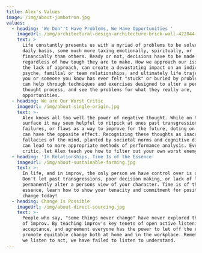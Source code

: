 ```yaml
---
title: Alex's Values
image: /img/about-jumbotron.jpg
values:
  - heading: 'We Don''t Have Problems, We Have Opportunities '
    imageUrl: /img/architectural-design-architecture-brick-wall-422844-1-.jpg
    text: >
      Life constantly presents us with a myriad of problems to be solved on a
      daily basis, some much more taxing emotionally, spiritually, or
      financially than others. Ready or not, decisions have to be made
      regardless of how tough they are to make. How we approach our issues, or
      the lack of approach, can create a devastating impact on an individuals
      psyche, familial or team relationships, and ultimately life trajectory. If
      you or someone you know has ever felt "stuck" or buried by problems, Alex
      can help through techniques and exercises designed to alter a persons
      thought process, and see the problems for what they really are,
      opportunities. 
  - heading: We are Our Worst Critic
    imageUrl: /img/about-single-origin.jpg
    text: >-
      Alex knows all too well the power of negative thought. While on the
      surface it may seem helpful to nitpick at ones past transgressions,
      failures, or flaws as a way to improve for the future, doting on the issue
      can have the opposite effect. Recognizing these thoughts as inaccurate
      fallacies of the mind, planted by societal norms and cognitive distortions
      can lead to more appropriate methods of performance analysis. Everyone's a
      critic, let Alex teach you how to filter out your own worst enemy. 
  - heading: 'In Relationships, Time Is of the Essence'
    imageUrl: /img/about-sustainable-farming.jpg
    text: >-
      In life, and in improv, the only person we have control over is ourselves.
      Don't let past transgressions, poor decision making, or lack of leadership
      permanently alter a persons view of your character. Time is of the
      essence, learn how to show your tenacity and commitment for positive
      change today! 
  - heading: Change Is Possible
    imageUrl: /img/about-direct-sourcing.jpg
    text: >-
      People who say, "some things never change" have never explored the power
      of improv. By teaching improv's key tenets of open active listening,
      acceptance, and agreement everyone has the power to let off the reigns and
      promote equitable change both at home and in the workplace. Remember: if
      we listen to act, we have failed to listen to understand.
---
```


